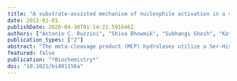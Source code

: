 ```yaml
---
title: "A substrate-assisted mechanism of nucleophile activation in a ser-his-asp containing c-c bond hydrolase"
date: 2013-01-01
publishDate: 2020-04-30T01:14:21.591646Z
authors: ["Antonio C. Ruzzini", "Shiva Bhowmik", "Subhangi Ghosh", "Katherine C. Yam", "Jeffrey T. Bolin", "Lindsay D. Eltis"]
publication_types: ["2"]
abstract: "The meta-cleavage product (MCP) hydrolases utilize a Ser-His-Asp catalytic triad to hydrolyze a C-C bond. DxnB2 is a HOPDA hydrolase that catalyzes the C-C bond hydrolysis of the biphenyl metabolite, 2-hydroxy-6-oxo-6-phenylhexa-2,4-dienoic acid (HOPDA). The hydrolysis of HOPDA has been proposed to proceed via an enol-to-keto tautomerization followed by a nucleophilic mechanism of catalysis. Ketonization involves an intermediate, ESred, which possesses a marked bathochromically shifted absorption spectrum. Here, the authors investigated the catalytic mechanism of MCP hydrolases using HOPDA hydrolase DxnB2 of Sphingomonas wittichii RW1. Pre-steady-state kinetic and LC ESI/MS evaluation of the DxnB2-mediated hydrolysis of HOPDA to 2-hydroxy-2,4-pentadienoic acid and benzoate supported a nucleophilic mechanism catalysis. In DxnB2, the rate of ESred decay and product formation showed a solvent kinetic isotope effect of 2.5, indicating that a proton transfer reaction, assigned here to substrate ketonization, limited the rate of acylation. For a series of substituted MCPs, this rate was linearly dependent on the MCP pKa2 value (βnuc = ∼1). Structural characterization of DxnB2 S105A:MCP complexes revealed that the catalytic His residue was displaced upon substrate-binding. The results provided evidence for enzyme-catalyzed ketonization in which the catalytic His-Asp pair does not play an essential role. The data further suggested that ESred represents a dianionic intermediate that acts as a general base to activate the Ser nucleophile. Thus, this substrate-assisted mechanism of nucleophilic catalysis distinguishes MCP hydrolases from other serine hydrolases. [on SciFinder(R)]"
featured: false
publication: "*Biochemistry*"
doi: "10.1021/bi401156a"
---
```



